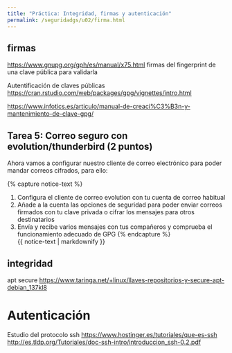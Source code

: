 ```yaml
---
title: "Práctica: Integridad, firmas y autenticación"
permalink: /seguridadgs/u02/firma.html
---
```

## firmas

https://www.gnupg.org/gph/es/manual/x75.html firmas del fingerprint de una clave pública para validarla

Autentificación de claves públicas https://cran.rstudio.com/web/packages/gpg/vignettes/intro.html

https://www.infotics.es/articulo/manual-de-creaci%C3%B3n-y-mantenimiento-de-clave-gpg/



## Tarea 5: Correo seguro con evolution/thunderbird (2 puntos)

Ahora vamos a configurar nuestro cliente de correo electrónico para poder mandar correos cifrados, para ello:

{% capture notice-text %}
1. Configura el cliente de correo evolution con tu cuenta de correo habitual
2. Añade a la cuenta las opciones de seguridad para poder enviar correos firmados con tu clave privada o cifrar los mensajes para otros destinatarios
3. Envía y recibe varios mensajes con tus compañeros y comprueba el funcionamiento adecuado de GPG
{% endcapture %}<div class="notice--info">{{ notice-text | markdownify }}</div>

## integridad

apt secure
https://www.taringa.net/+linux/llaves-repositorios-y-secure-apt-debian_137kl8

# Autenticación

Estudio del protocolo ssh
https://www.hostinger.es/tutoriales/que-es-ssh
http://es.tldp.org/Tutoriales/doc-ssh-intro/introduccion_ssh-0.2.pdf